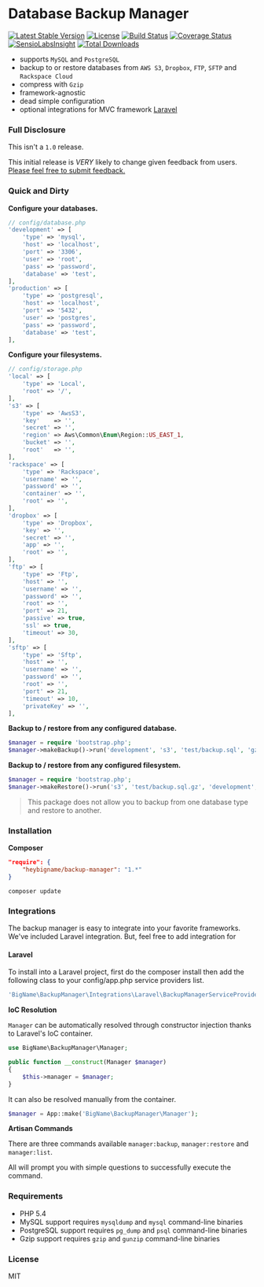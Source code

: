# Database Backup Manager

[![Latest Stable Version](https://poser.pugx.org/heybigname/backup-manager/version.png)](https://packagist.org/packages/heybigname/backup-manager)
[![License](https://poser.pugx.org/heybigname/backup-manager/license.png)](https://packagist.org/packages/heybigname/backup-manager)
[![Build Status](https://travis-ci.org/heybigname/backup-manager.svg?branch=master)](https://travis-ci.org/heybigname/backup-manager)
[![Coverage Status](https://coveralls.io/repos/heybigname/backup-manager/badge.png?branch=master)](https://coveralls.io/r/heybigname/backup-manager?branch=master)
[![SensioLabsInsight](https://insight.sensiolabs.com/projects/5e507053-58d7-4cff-b757-4202b021f9b0/mini.png)](https://insight.sensiolabs.com/projects/5e507053-58d7-4cff-b757-4202b021f9b0)
[![Total Downloads](https://poser.pugx.org/heybigname/backup-manager/downloads.png)](https://packagist.org/packages/heybigname/backup-manager)

- supports `MySQL` and `PostgreSQL`
- backup to or restore databases from `AWS S3`, `Dropbox`, `FTP`, `SFTP` and `Rackspace Cloud`
- compress with `Gzip`
- framework-agnostic
- dead simple configuration
- optional integrations for MVC framework [Laravel](http://laravel.com)

### Full Disclosure

This isn't a `1.0` release.

This initial release is _VERY_ likely to change given feedback from users. [Please feel free to submit feedback.](https://github.com/heybigname/backup-manager/issues/new)

### Quick and Dirty

**Configure your databases.**

```php
// config/database.php
'development' => [
    'type' => 'mysql',
    'host' => 'localhost',
    'port' => '3306',
    'user' => 'root',
    'pass' => 'password',
    'database' => 'test',
],
'production' => [
    'type' => 'postgresql',
    'host' => 'localhost',
    'port' => '5432',
    'user' => 'postgres',
    'pass' => 'password',
    'database' => 'test',
],
```

**Configure your filesystems.**

```php
// config/storage.php
'local' => [
    'type' => 'Local',
    'root' => '/',
],
's3' => [
    'type' => 'AwsS3',
    'key'    => '',
    'secret' => '',
    'region' => Aws\Common\Enum\Region::US_EAST_1,
    'bucket' => '',
    'root'   => '',
],
'rackspace' => [
    'type' => 'Rackspace',
    'username' => '',
    'password' => '',
    'container' => '',
    'root' => '',
],
'dropbox' => [
    'type' => 'Dropbox',
    'key' => '',
    'secret' => '',
    'app' => '',
    'root' => '',
],
'ftp' => [
    'type' => 'Ftp',
    'host' => '',
    'username' => '',
    'password' => '',
    'root' => '',
    'port' => 21,
    'passive' => true,
    'ssl' => true,
    'timeout' => 30,
],
'sftp' => [
    'type' => 'Sftp',
    'host' => '',
    'username' => '',
    'password' => '',
    'root' => '',
    'port' => 21,
    'timeout' => 10,
    'privateKey' => '',
],
```

**Backup to / restore from any configured database.**

```php
$manager = require 'bootstrap.php';
$manager->makeBackup()->run('development', 's3', 'test/backup.sql', 'gzip');
```

**Backup to / restore from any configured filesystem.**

```php
$manager = require 'bootstrap.php';
$manager->makeRestore()->run('s3', 'test/backup.sql.gz', 'development', 'gzip');
```

> This package does not allow you to backup from one database type and restore to another.

### Installation

**Composer**

```JSON
"require": {
    "heybigname/backup-manager": "1.*"
}
```

`composer update`

### Integrations

The backup manager is easy to integrate into your favorite frameworks. We've included Laravel integration. But, feel free to add integration for

#### Laravel

To install into a Laravel project, first do the composer install then add the following class to your config/app.php service providers list.

```php
'BigName\BackupManager\Integrations\Laravel\BackupManagerServiceProvider',
```

**IoC Resolution**

`Manager` can be automatically resolved through constructor injection thanks to Laravel's IoC container.

```php
use BigName\BackupManager\Manager;

public function __construct(Manager $manager)
{
    $this->manager = $manager;
}
```

It can also be resolved manually from the container.

```php
$manager = App::make('BigName\BackupManager\Manager');
```

**Artisan Commands**

There are three commands available `manager:backup`, `manager:restore` and `manager:list`.

All will prompt you with simple questions to successfully execute the command.

### Requirements

- PHP 5.4
- MySQL support requires `mysqldump` and `mysql` command-line binaries
- PostgreSQL support requires `pg_dump` and `psql` command-line binaries
- Gzip support requires `gzip` and `gunzip` command-line binaries

### License

MIT
